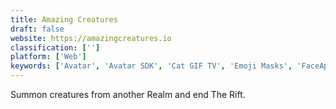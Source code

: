 ```yaml
---
title: Amazing Creatures
draft: false 
website: https://amazingcreatures.io
classification: ['']
platform: ['Web']
keywords: ['Avatar', 'Avatar SDK', 'Cat GIF TV', 'Emoji Masks', 'FaceApp', 'Facebook 3D Photos', 'Genies', 'Get Peanutized', 'LinkedIn Marketing Solutions', 'Login Critter', 'My Octocat by Github', 'MyIdol', 'PicsArt', 'Pottercom', 'Procatinator', 'ShapeScale', 'theVRkit']
---
```

Summon creatures from another Realm and end The Rift.